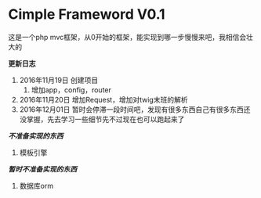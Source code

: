 Cimple Frameword V0.1
=======================
这是一个php mvc框架，从0开始的框架，能实现到哪一步慢慢来吧，我相信会壮大的



**更新日志**

1. 2016年11月19日 创建项目
    1. 增加app，config，router
2. 2016年11月20日 增加Request，增加对twig末班的解析
3. 2016年12月01日 暂时会停滞一段时间吧，发现有很多东西自己有很多东西还没掌握，先去学习一些细节先不过现在也可以跑起来了

***不准备实现的东西***

1. 模板引擎


***暂时不准备实现的东西***

1. 数据库orm

